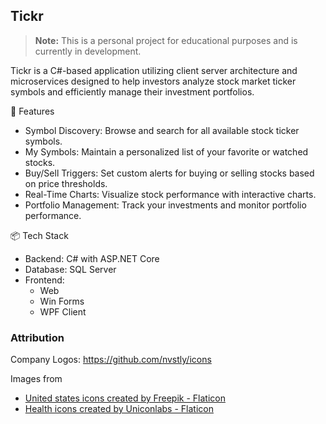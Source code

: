 ## Tickr

> **Note:** This is a personal project for educational purposes and is currently in development.

Tickr is a C#-based application utilizing client server architecture and microservices designed to help investors analyze stock market ticker symbols and efficiently manage their investment portfolios.


🚀 Features

* Symbol Discovery: Browse and search for all available stock ticker symbols.
* My Symbols: Maintain a personalized list of your favorite or watched stocks.
* Buy/Sell Triggers: Set custom alerts for buying or selling stocks based on price thresholds.
* Real-Time Charts: Visualize stock performance with interactive charts.
* Portfolio Management: Track your investments and monitor portfolio performance.


📦 Tech Stack

* Backend: C# with ASP.NET Core
* Database: SQL Server
* Frontend: 
  - Web
  - Win Forms
  - WPF Client 


### Attribution

Company Logos: https://github.com/nvstly/icons

Images from
- <a href="https://www.flaticon.com/free-icons/united-states" title="united states icons">United states icons created by Freepik - Flaticon</a>
- <a href="https://www.flaticon.com/free-icons/health" title="health icons">Health icons created by Uniconlabs - Flaticon</a>